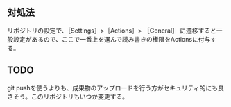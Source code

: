 ## 対処法
リポジトリの設定で、［Settings］>［Actions］> ［General］ に遷移すると一般設定があるので、ここで一番上を選んで読み書きの権限をActionsに付与する。

## TODO
git pushを使うよりも、成果物のアップロードを行う方がセキュリティ的にも良さそう。このリポジトリもいつか変更する。
